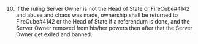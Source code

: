 10. If the ruling Server Owner is not the Head of State or FireCube#4142 and abuse and chaos was made, ownership shall be returned to FireCube#4142 or the Head of State if a referendum is done, and the Server Owner removed from his/her powers then after that the Server Owner get exiled and banned.

